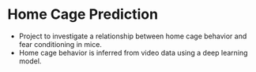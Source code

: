 # Home Cage Prediction
- Project to investigate a relationship between home cage behavior and fear conditioning in mice.
- Home cage behavior is inferred from video data using a deep learning model.

